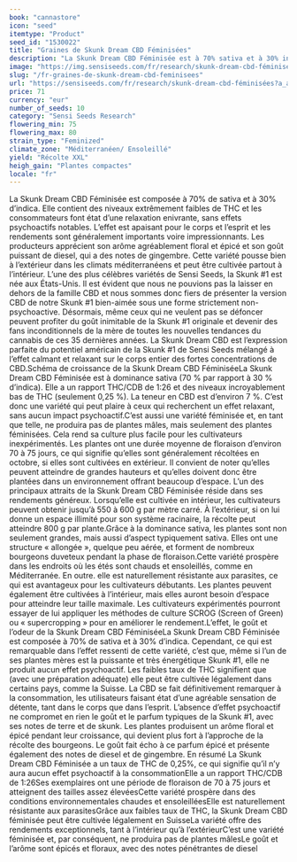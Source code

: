 ```yaml
---
book: "cannastore"
icon: "seed"
itemtype: "Product"
seed_id: "1530022"
title: "Graines de Skunk Dream CBD Féminisées"
description: "La Skunk Dream CBD Féminisée est à 70% sativa et à 30% indica. Elle a un taux de THC de 0,25 %, et un high relaxant. L’arôme est épicé et floral."
image: "https://img.sensiseeds.com/fr/research/skunk-dream-cbd-féminisées-image.png"
slug: "/fr-graines-de-skunk-dream-cbd-feminisees"
url: "https://sensiseeds.com/fr/research/skunk-dream-cbd-féminisées?a_aid=cannastore"
price: 71
currency: "eur"
number_of_seeds: 10
category: "Sensi Seeds Research"
flowering_min: 75
flowering_max: 80
strain_type: "Feminized"
climate_zone: "Méditerranéen/ Ensoleillé"
yield: "Récolte XXL"
heigh_gain: "Plantes compactes"
locale: "fr"
---
```

La Skunk Dream CBD Féminisée est composée à 70% de sativa et à 30% d’indica. Elle contient des niveaux extrêmement faibles de THC et les consommateurs font état d’une relaxation enivrante, sans effets psychoactifs notables. L’effet est apaisant pour le corps et l’esprit et les rendements sont généralement importants voire impressionnants. Les producteurs apprécient son arôme agréablement floral et épicé et son goût puissant de diesel, qui a des notes de gingembre. Cette variété pousse bien à l’extérieur dans les climats méditerranéens et peut être cultivée partout à l’intérieur. L’une des plus célèbres variétés de Sensi Seeds, la Skunk #1 est née aux États-Unis. Il est évident que nous ne pouvions pas la laisser en dehors de la famille CBD et nous sommes donc fiers de présenter la version CBD de notre Skunk #1 bien-aimée sous une forme strictement non-psychoactive. Désormais, même ceux qui ne veulent pas se défoncer peuvent profiter du goût inimitable de la Skunk #1 originale et devenir des fans inconditionnels de la mère de toutes les nouvelles tendances du cannabis de ces 35 dernières années. La Skunk Dream CBD est l’expression parfaite du potentiel américain de la Skunk #1 de Sensi Seeds mélangé à l’effet calmant et relaxant sur le corps entier des fortes concentrations de CBD.Schéma de croissance de la Skunk Dream CBD FéminiséeLa Skunk Dream CBD Féminisée est à dominance sativa (70 % par rapport à 30 % d’indica). Elle a un rapport THC/CDB de 1:26 et des niveaux incroyablement bas de THC (seulement 0,25 %). La teneur en CBD est d’environ 7 %. C’est donc une variété qui peut plaire à ceux qui recherchent un effet relaxant, sans aucun impact psychoactif.C’est aussi une variété féminisée et, en tant que telle, ne produira pas de plantes mâles, mais seulement des plantes féminisées. Cela rend sa culture plus facile pour les cultivateurs inexpérimentés. Les plantes ont une durée moyenne de floraison d’environ 70 à 75 jours, ce qui signifie qu’elles sont généralement récoltées en octobre, si elles sont cultivées en extérieur. Il convient de noter qu’elles peuvent atteindre de grandes hauteurs et qu’elles doivent donc être plantées dans un environnement offrant beaucoup d’espace. L’un des principaux attraits de la Skunk Dream CBD Féminisée réside dans ses rendements généreux. Lorsqu’elle est cultivée en intérieur, les cultivateurs peuvent obtenir jusqu’à 550 à 600 g par mètre carré. À l’extérieur, si on lui donne un espace illimité pour son système racinaire, la récolte peut atteindre 800 g par plante.Grâce à la dominance sativa, les plantes sont non seulement grandes, mais aussi d’aspect typiquement sativa. Elles ont une structure « allongée », quelque peu aérée, et forment de nombreux bourgeons duveteux pendant la phase de floraison.Cette variété prospère dans les endroits où les étés sont chauds et ensoleillés, comme en Méditerranée. En outre. elle est naturellement résistante aux parasites, ce qui est avantageux pour les cultivateurs débutants. Les plantes peuvent également être cultivées à l’intérieur, mais elles auront besoin d’espace pour atteindre leur taille maximale. Les cultivateurs expérimentés pourront essayer de lui appliquer les méthodes de culture SCROG (Screen of Green) ou « supercropping » pour en améliorer le rendement.L’effet, le goût et l’odeur de la Skunk Dream CBD FéminiséeLa Skunk Dream CBD Féminisée est composée à 70% de sativa et à 30% d’indica. Cependant, ce qui est remarquable dans l’effet ressenti de cette variété, c’est que, même si l’un de ses plantes mères est la puissante et très énergétique Skunk #1, elle ne produit aucun effet psychoactif. Les faibles taux de THC signifient que (avec une préparation adéquate) elle peut être cultivée légalement dans certains pays, comme la Suisse. La CBD se fait définitivement remarquer à la consommation, les utilisateurs faisant état d’une agréable sensation de détente, tant dans le corps que dans l’esprit. L’absence d’effet psychoactif ne compromet en rien le goût et le parfum typiques de la Skunk #1, avec ses notes de terre et de skunk. Les plantes produisent un arôme floral et épicé pendant leur croissance, qui devient plus fort à l’approche de la récolte des bourgeons. Le goût fait écho à ce parfum épicé et présente également des notes de diesel et de gingembre. En résumé La Skunk Dream CBD Féminisée a un taux de THC de 0,25%, ce qui signifie qu’il n’y aura aucun effet psychoactif à la consommationElle a un rapport THC/CDB de 1:26Ses exemplaires ont une période de floraison de 70 à 75 jours et atteignent des tailles assez élevéesCette variété prospère dans des conditions environnementales chaudes et ensoleilléesElle est naturellement résistante aux parasitesGrâce aux faibles taux de THC, la Skunk Dream CBD féminisée peut être cultivée légalement en SuisseLa variété offre des rendements exceptionnels, tant à l’intérieur qu’à l’extérieurC’est une variété féminisée et, par conséquent, ne produira pas de plantes mâlesLe goût et l’arôme sont épicés et floraux, avec des notes pénétrantes de diesel
